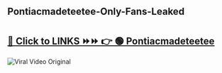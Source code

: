 
 ## Pontiacmadeteetee-Only-Fans-Leaked

# <h2><a href="https://clipsfans.com/Pontiacmadeteetee&ref=git">🔗 Click to LINKS ⏩⏩ 👉 🟢 Pontiacmadeteetee </a></h2>

<a href="https://clipsfans.com/Pontiacmadeteetee&ref=git" rel="nofollow" data-target="animated-image.originalLink"><img src="https://i.ibb.co.com/xMMVF88/686577567.gif" alt="Viral Video Original" style="max-width: 100%; display: inline-block;" data-target="animated-image.originalImage"></a>
